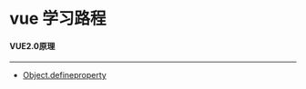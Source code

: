 # vue 学习路程

#### VUE2.0原理
---
* [Object.defineproperty](./vue2.0/vue_原理解析/Object.defineproperty/README.md)
